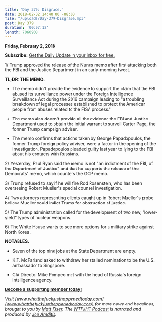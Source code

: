 ```yaml
---
title: 'Day 379: Disgrace.'
date: 2018-02-02 14:40:00 -08:00
file: "/uploads/Day-379-Disgrace.mp3"
post: Day 379
duration: '00:07:12'
length: 7060908
---
```


**Friday, February 2, 2018**

**Subscribe:** [Get the Daily Update in your inbox for free.](https://whatthefuckjusthappenedtoday.com/subscribe/)

1/ Trump approved the release of the Nunes memo after first attacking both the FBI and the Justice Department in an early-morning tweet.

**TL;DR: THE MEMO.**

* The memo didn't provide the evidence to support the claim that the FBI abused its surveillance power under the Foreign Intelligence Surveillance Act during the 2016 campaign leading to "a troubling breakdown of legal processes established to protect the American people from abuses related to the FISA process."

* The memo also doesn't provide all the evidence the FBI and Justice Department used to obtain the initial warrant to surveil Carter Page, the former Trump campaign adviser.

* The memo confirms that actions taken by George Papadopoulos, the former Trump foreign policy adviser, were a factor in the opening of the investigation. Papadopoulos pleaded guilty last year to lying to the FBI about his contacts with Russians.

2/ Yesterday, Paul Ryan said the memo is not "an indictment of the FBI, of the Department of Justice" and that he supports the release of the Democrats' memo, which counters the GOP memo.

3/ Trump refused to say if he will fire Rod Rosenstein, who has been overseeing Robert Mueller's special counsel investigation.

4/ Two attorneys representing clients caught up in Robert Mueller's probe believe Mueller could indict Trump for obstruction of justice.

5/ The Trump administration called for the development of two new, "lower-yield" types of nuclear weapons.

6/ The White House wants to see more options for a military strike against North Korea.

**NOTABLES.**

* Seven of the top nine jobs at the State Department are empty.

* K.T. McFarland asked to withdraw her stalled nomination to be the U.S. ambassador to Singapore.

* CIA Director Mike Pompeo met with the head of Russia's foreign intelligence agency.

**[Become a supporting member today!](https://whatthefuckjusthappenedtoday.com/membership/?utm_source=2017\+Donors&utm_campaign=8dccd905d9-&utm_medium=email&utm_term=0_3bd36f654c-8dccd905d9-169730397)**

*Visit [www.whatthefuckjusthappenedtoday.com](www.whatthefuckjusthappenedtoday.com) for more news and headlines, brought to you by [Matt Kiser](https://twitter.com/Matt_Kiser). The [WTFJHT Podcast](https://whatthefuckjusthappenedtoday.com/podcasts/) is narrated and produced by [Joe Amditis](https://twitter.com/jsamditis).*
